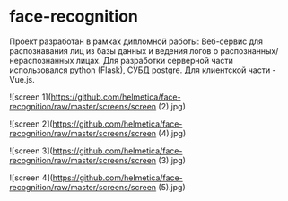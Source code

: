 # face-recognition

Проект разработан в рамках дипломной работы: 
Веб-сервис для распознавания лиц из базы данных и ведения логов о распознанных/нераспознанных лицах. Для разработки серверной части использовался python (Flask), СУБД postgre. Для клиентской части - Vue.js.

![screen 1](https://github.com/helmetica/face-recognition/raw/master/screens/screen (2).jpg)

![screen 2](https://github.com/helmetica/face-recognition/raw/master/screens/screen (4).jpg)

![screen 3](https://github.com/helmetica/face-recognition/raw/master/screens/screen (3).jpg)

![screen 4](https://github.com/helmetica/face-recognition/raw/master/screens/screen (5).jpg)
